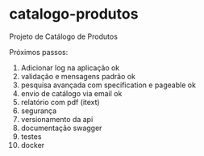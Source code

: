 # catalogo-produtos
Projeto de Catálogo de Produtos


Próximos passos:

1) Adicionar log na aplicação   ok       
2) validação e mensagens padrão ok
3) pesquisa avançada com specification e pageable ok
4) envio de catálogo via email ok
5) relatório com pdf (itext)
6) segurança
7) versionamento da api
8) documentação swagger
9) testes
10) docker
